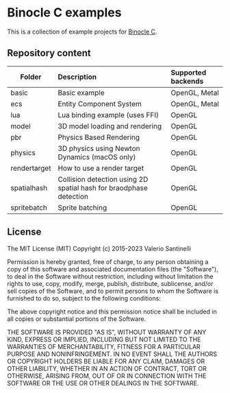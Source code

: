 # Binocle C examples

This is a collection of example projects for [Binocle C](https://github.com/tanis2000/binocle-c).

## Repository content

| Folder      | Description                                                        | Supported backends |
|-------------|:-------------------------------------------------------------------|:-------------------|
| basic       | Basic example                                                      | OpenGL, Metal      |
| ecs         | Entity Component System                                            | OpenGL, Metal      |
| lua         | Lua binding example (uses FFI)                                     | OpenGL             |
| model       | 3D model loading and rendering                                     | OpenGL             |
| pbr         | Physics Based Rendering                                            | OpenGL             |
| physics     | 3D physics using Newton Dynamics (macOS only)                      | OpenGL             |
| rendertarget| How to use a render target                                         | OpenGL             |
| spatialhash | Collision detection using 2D spatial hash for braodphase detection | OpenGL             |
| spritebatch | Sprite batching                                                    | OpenGL             |

## License

The MIT License (MIT)
Copyright (c) 2015-2023 Valerio Santinelli

Permission is hereby granted, free of charge, to any person obtaining a copy of this software and associated documentation files (the "Software"), to deal in the Software without restriction, including without limitation the rights to use, copy, modify, merge, publish, distribute, sublicense, and/or sell copies of the Software, and to permit persons to whom the Software is furnished to do so, subject to the following conditions:

The above copyright notice and this permission notice shall be included in all copies or substantial portions of the Software.

THE SOFTWARE IS PROVIDED "AS IS", WITHOUT WARRANTY OF ANY KIND, EXPRESS OR IMPLIED, INCLUDING BUT NOT LIMITED TO THE WARRANTIES OF MERCHANTABILITY, FITNESS FOR A PARTICULAR PURPOSE AND NONINFRINGEMENT. IN NO EVENT SHALL THE AUTHORS OR COPYRIGHT HOLDERS BE LIABLE FOR ANY CLAIM, DAMAGES OR OTHER LIABILITY, WHETHER IN AN ACTION OF CONTRACT, TORT OR OTHERWISE, ARISING FROM, OUT OF OR IN CONNECTION WITH THE SOFTWARE OR THE USE OR OTHER DEALINGS IN THE SOFTWARE.
